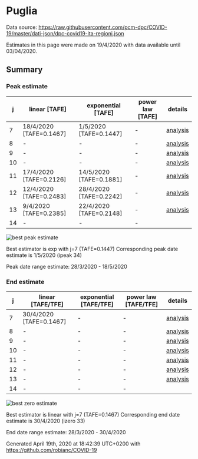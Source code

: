 # Puglia


Data source: https://raw.githubusercontent.com/pcm-dpc/COVID-19/master/dati-json/dpc-covid19-ita-regioni.json

Estimates in this page were made on 19/4/2020 with data available until 03/04/2020.


## Summary 

### Peak estimate 
|j|linear [TAFE]|exponential [TAFE]|power law [TAFE]|details|
|---|----|-----------|---------|-------|
|7|18/4/2020 [TAFE=0.1467]|1/5/2020 [TAFE=0.1447]|-|[analysis](COVID-19_puglia_j7_2020-04-03.md)|
|8|-|-|-|[analysis](COVID-19_puglia_j8_2020-04-03.md)|
|9|-|-|-|[analysis](COVID-19_puglia_j9_2020-04-03.md)|
|10|-|-|-|[analysis](COVID-19_puglia_j10_2020-04-03.md)|
|11|17/4/2020 [TAFE=0.2126]|14/5/2020 [TAFE=0.1881]|-|[analysis](COVID-19_puglia_j11_2020-04-03.md)|
|12|12/4/2020 [TAFE=0.2483]|28/4/2020 [TAFE=0.2242]|-|[analysis](COVID-19_puglia_j12_2020-04-03.md)|
|13|9/4/2020 [TAFE=0.2385]|22/4/2020 [TAFE=0.2148]|-|[analysis](COVID-19_puglia_j13_2020-04-03.md)|
|14|-|-|-||

![best peak estimate](COVID-19_puglia_j7_2020-04-03.png)

Best estimator is exp with j=7 (TAFE=0.1447)
Corresponding peak date estimate is 1/5/2020 (ipeak 34)


Peak date range estimate: 28/3/2020 - 18/5/2020

### End estimate 
|j|linear [TAFE/TFE]|exponential [TAFE/TFE]|power law [TAFE/TFE]|details|
|---|----|-----------|---------|-------|
|7|30/4/2020 [TAFE=0.1467]|-|-|[analysis](COVID-19_puglia_j7_2020-04-03.md)|
|8|-|-|-|[analysis](COVID-19_puglia_j8_2020-04-03.md)|
|9|-|-|-|[analysis](COVID-19_puglia_j9_2020-04-03.md)|
|10|-|-|-|[analysis](COVID-19_puglia_j10_2020-04-03.md)|
|11|-|-|-|[analysis](COVID-19_puglia_j11_2020-04-03.md)|
|12|-|-|-|[analysis](COVID-19_puglia_j12_2020-04-03.md)|
|13|-|-|-|[analysis](COVID-19_puglia_j13_2020-04-03.md)|
|14|-|-|-||

![best zero estimate](COVID-19_puglia_j7_2020-04-03.png)

Best estimator is linear with j=7 (TAFE=0.1467)
Corresponding end date estimate is 30/4/2020 (izero 33)


End date range estimate: 28/3/2020 - 30/4/2020

Generated April 19th, 2020 at 18:42:39 UTC+0200 with https://github.com/robianc/COVID-19
